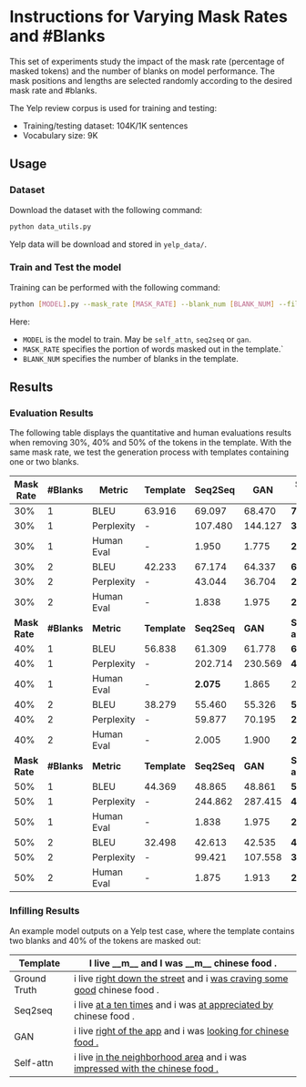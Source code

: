 # Instructions for Varying Mask Rates and #Blanks #

This set of experiments study the impact of the mask rate (percentage of masked tokens) and the number of blanks on model performance. The mask positions and lengths are selected randomly according to the desired mask rate and #blanks. 



The Yelp review corpus is used for training and testing:

- Training/testing dataset: 104K/1K sentences
- Vocabulary size: 9K



## Usage

### Dataset

Download the dataset with the following command:

```bash
python data_utils.py
```

Yelp data will be download and stored in `yelp_data/`.


### Train and Test the model

Training can be performed with the following command:

```bash
python [MODEL].py --mask_rate [MASK_RATE] --blank_num [BLANK_NUM] --filename_prefix 'pos.' --data_dir './yelp_data/pos/'
```

Here:

- `MODEL` is the model to train. May be `self_attn`, `seq2seq` or `gan`.
- `MASK_RATE` specifies the portion of words masked out in the template.` 
- `BLANK_NUM` specifies the number of blanks in the template.



## Results

### Evaluation Results

The following table displays the quantitative and human evaluations results when removing 30%, 40% and 50% of the tokens in the template. With the same mask rate, we test the generation process with templates containing one or two blanks.

| Mask Rate     | #Blanks     | Metric     | Template     | Seq2Seq     | GAN     | Self-attn     |
| ------------- | ----------- | ---------- | ------------ | ----------- | ------- | ------------- |
| 30%           | 1           | BLEU       | 63.916       | 69.097      | 68.470  | **71.104**    |
| 30%           | 1           | Perplexity | -            | 107.480     | 144.127 | **38.304**    |
| 30%           | 1           | Human Eval | -            | 1.950       | 1.775   | **2.275**     |
| 30%           | 2           | BLEU       | 42.233       | 67.174      | 64.337  | **65.914**    |
| 30%           | 2           | Perplexity | -            | 43.044      | 36.704  | **21.028**    |
| 30%           | 2           | Human Eval | -            | 1.838       | 1.975   | **2.188**     |
| **Mask Rate** | **#Blanks** | **Metric** | **Template** | **Seq2Seq** | **GAN** | **Self-attn** |
| 40%           | 1           | BLEU       | 56.838       | 61.309      | 61.778  | **63.543**    |
| 40%           | 1           | Perplexity | -            | 202.714     | 230.569 | **44.864**    |
| 40%           | 1           | Human Eval | -            | **2.075**   | 1.865   | 2.055         |
| 40%           | 2           | BLEU       | 38.279       | 55.460      | 55.326  | **59.192**    |
| 40%           | 2           | Perplexity | -            | 59.877      | 70.195  | **25.914**    |
| 40%           | 2           | Human Eval | -            | 2.005       | 1.900   | **2.045**     |
| **Mask Rate** | **#Blanks** | **Metric** | **Template** | **Seq2Seq** | **GAN** | **Self-attn** |
| 50%           | 1           | BLEU       | 44.369       | 48.865      | 48.861  | **51.55**     |
| 50%           | 1           | Perplexity | -            | 244.862     | 287.415 | **43.688**    |
| 50%           | 1           | Human Eval | -            | 1.838       | 1.975   | **2.412**     |
| 50%           | 2           | BLEU       | 32.498       | 42.613      | 42.535  | **44.418**    |
| 50%           | 2           | Perplexity | -            | 99.421      | 107.558 | **32.397**    |
| 50%           | 2           | Human Eval | -            | 1.875       | 1.913   | **2.238**     |



### Infilling Results

An example model outputs on a Yelp test case, where the template contains two blanks and 40% of the tokens are masked out:

| Template     | I live \_\_m\_\_ and I was _\_m\_\_ chinese food .           |
| ------------ | ------------------------------------------------------------ |
| Ground Truth | i live <u>right down the street</u> and i <u>was craving some good</u> chinese food . |
| Seq2seq      | i live <u>at a ten times</u> and i was <u>at appreciated by</u> chinese food . |
| GAN          | i live <u>right of the app</u> and i was <u>looking for chinese food .</u> |
| Self-attn    | i live <u>in the neighborhood area</u> and i was <u>impressed with the chinese food .</u> |



